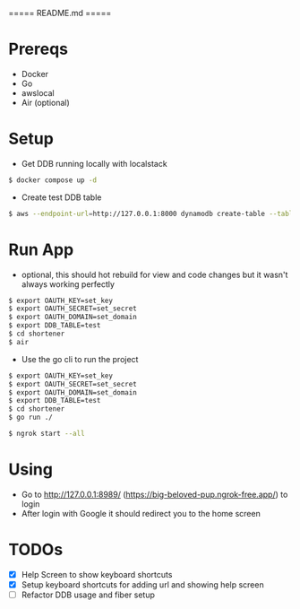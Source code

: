 ===== README.md =====

# Prereqs

- Docker
- Go
- awslocal
- Air (optional)

# Setup

- Get DDB running locally with localstack
```sh { name=localstack background=true }
$ docker compose up -d
```

- Create test DDB table

```sh { name=createtable }
$ aws --endpoint-url=http://127.0.0.1:8000 dynamodb create-table --table-name test --attribute-definitions AttributeName=pk,AttributeType=S AttributeName=sk,AttributeType=S --key-schema AttributeName=pk,KeyType=HASH AttributeName=sk,KeyType=RANGE --billing-mode PAY_PER_REQUEST
```

# Run App

- optional, this should hot rebuild for view and code changes but it wasn't always working perfectly
```sh { name=air background=true }
$ export OAUTH_KEY=set_key
$ export OAUTH_SECRET=set_secret
$ export OAUTH_DOMAIN=set_domain
$ export DDB_TABLE=test
$ cd shortener
$ air
```
- Use the go cli to run the project 
```sh { name=go }
$ export OAUTH_KEY=set_key
$ export OAUTH_SECRET=set_secret
$ export OAUTH_DOMAIN=set_domain
$ export DDB_TABLE=test
$ cd shortener
$ go run ./
```

```sh {name=ngrok }
$ ngrok start --all
```
# Using

- Go to http://127.0.0.1:8989/ (https://big-beloved-pup.ngrok-free.app/) to login
- After login with Google it should redirect you to the home screen

# TODOs

- [x] Help Screen to show keyboard shortcuts
- [x] Setup keyboard shortcuts for adding url and showing help screen
- [ ] Refactor DDB usage and fiber setup
